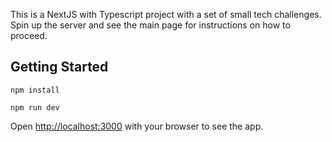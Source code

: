 This is a NextJS with Typescript project with a set of small tech challenges. Spin up the server and see the main page for instructions on how to proceed.

## Getting Started


```
npm install
```

```
npm run dev
```

Open [http://localhost:3000](http://localhost:3000) with your browser to see the app.
